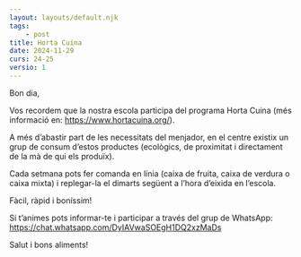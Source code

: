 ```yaml
---
layout: layouts/default.njk
tags: 
    - post
title: Horta Cuina
date: 2024-11-29
curs: 24-25
versio: 1
---
```


Bon dia,

Vos recordem que la nostra escola participa del programa Horta Cuina (més informació en: https://www.hortacuina.org/).

A més d’abastir part de les necessitats del menjador, en el centre existix un grup de consum d’estos productes (ecològics, de proximitat i directament de la mà de qui els produïx).

Cada setmana pots fer comanda en línia (caixa de fruita, caixa de verdura o caixa mixta) i replegar-la el dimarts següent a l’hora d’eixida en l’escola.

Fàcil, ràpid i boníssim! 

Si t’animes pots informar-te i participar a través del grup de WhatsApp: <https://chat.whatsapp.com/DyIAVwaSOEgH1DQ2xzMaDs>

Salut i bons aliments!